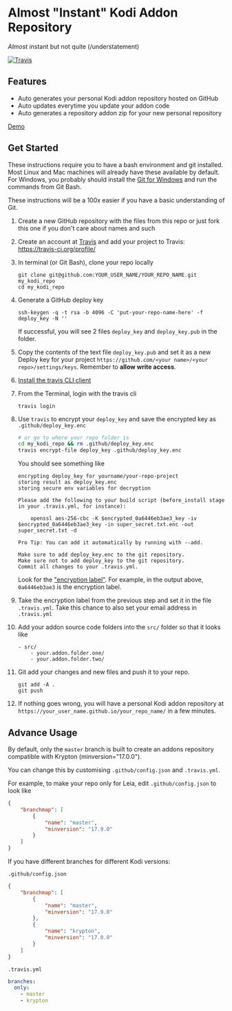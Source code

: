 # Almost "Instant" Kodi Addon Repository

_Almost_ instant but not quite (/understatement)

[![Travis](https://img.shields.io/travis/ping/instant-kodi-repo.svg?style=flat-square)](https://travis-ci.org/ping/instant-kodi-repo/)

## Features
- Auto generates your personal Kodi addon repository hosted on GitHub
- Auto updates everytime you update your addon code
- Auto generates a repository addon zip for your new personal repository

[Demo](https://ping.github.io/instant-kodi-repo/)

## Get Started

These instructions require you to have a bash environment and git installed. Most Linux and Mac machines will already have these available by default. For Windows, you probably should install the [Git for Windows](https://github.com/git-for-windows/git/releases) and run the commands from Git Bash.

These instructions will be a 100x easier if you have a basic understanding of Git.

1. Create a new GitHub repository with the files from this repo or just fork this one if you don't care about names and such

1. Create an account at [Travis](https://travis-ci.org) and add your project to Travis: https://travis-ci.org/profile/

1. In terminal (or Git Bash), clone your repo locally
    ```
    git clone git@github.com:YOUR_USER_NAME/YOUR_REPO_NAME.git my_kodi_repo
    cd my_kodi_repo
    ```

1. Generate a GitHub deploy key
    ```
    ssh-keygen -q -t rsa -b 4096 -C 'put-your-repo-name-here' -f deploy_key -N ''
    ```
    If successful, you will see 2 files ``deploy_key`` and ``deploy_key.pub`` in the folder.

1. Copy the contents of the text file ``deploy_key.pub`` and set it as a new Deploy key for your project ``https://github.com/<your name>/<your repo>/settings/keys``. Remember to __allow write access__.

1. [Install the travis CLI client](https://github.com/travis-ci/travis.rb#installation)

1. From the Terminal, login with the travis cli
    ```
    travis login
    ```

1. Use ``travis`` to encrypt your ``deploy_key`` and save the encrypted key as ``.github/deploy_key.enc``
    ```bash
    # or go to where your repo folder is
    cd my_kodi_repo && rm .github/deploy_key.enc
    travis encrypt-file deploy_key .github/deploy_key.enc
    ```
    You should see something like
    ```
    encrypting deploy_key for yourname/your-repo-project
    storing result as deploy_key.enc
    storing secure env variables for decryption

    Please add the following to your build script (before_install stage in your .travis.yml, for instance):

        openssl aes-256-cbc -K $encrypted_0a6446eb3ae3_key -iv $encrypted_0a6446eb3ae3_key -in super_secret.txt.enc -out super_secret.txt -d

    Pro Tip: You can add it automatically by running with --add.

    Make sure to add deploy_key.enc to the git repository.
    Make sure not to add deploy_key to the git repository.
    Commit all changes to your .travis.yml.
    ```
    Look for the ["encryption label"](https://gist.github.com/domenic/ec8b0fc8ab45f39403dd#get-encrypted-credentials). For example, in the output above, ``0a6446eb3ae3`` is the encryption label.

1. Take the encryption label from the previous step and set it in the file ``.travis.yml``. Take this chance to also set your email address in ``.travis.yml``

1. Add your addon source code folders into the ``src/`` folder so that it looks like
    ```
    - src/
        - your.addon.folder.one/
        - your.addon.folder.two/
    ```

1. Git add your changes and new files and push it to your repo.
    ```
    git add -A .
    git push
    ```

1. If nothing goes wrong, you will have a personal Kodi addon repository at ``https://your_user_name.github.io/your_repo_name/`` in a few minutes.


## Advance Usage

By default, only the ``master`` branch is built to create an addons repository compatible with Krypton (minversion="17.0.0").

You can change this by customising ``.github/config.json`` and ``.travis.yml``.

For example, to make your repo only for Leia, edit ``.github/config.json`` to look like
```json
{
    "branchmap": [
        {
            "name": "master",
            "minversion": "17.9.0"
        }
    ]
}
```

If you have different branches for different Kodi versions:

``.github/config.json``
```json
{
    "branchmap": [
        {
            "name": "master",
            "minversion": "17.9.0"
        },
        {
            "name": "krypton",
            "minversion": "17.0.0"
        }
    ]
}
```

``.travis.yml``
```yml
branches:
  only:
    - master
    - krypton
```
